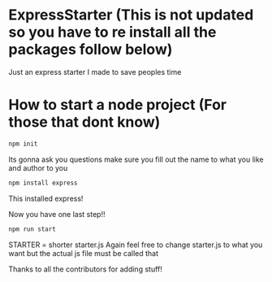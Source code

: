# ExpressStarter (This is not updated so you have to re install all the packages follow below)
Just an express starter I made to save peoples time


# How to start a node project (For those that dont know) 

```bash
npm init
```
Its gonna ask you questions make sure you fill out the name to what you like and author to you



```bash
npm install express
```
This installed express!


Now you have one last step!!

```bash
npm run start
```
STARTER = shorter starter.js
Again feel free to change starter.js to what you want but the actual js file must be called that



Thanks to all the contributors for adding stuff!
